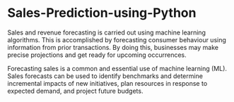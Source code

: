 # Sales-Prediction-using-Python
Sales and revenue forecasting is carried out using machine learning algorithms. This is accomplished by forecasting consumer behaviour using information from prior transactions. By doing this, businesses may make precise projections and get ready for upcoming occurrences. 

Forecasting sales is a common and essential use of machine learning (ML). Sales forecasts can be used to identify benchmarks and determine incremental impacts of new initiatives, plan resources in response to expected demand, and project future budgets.
